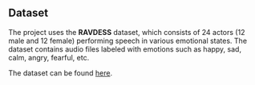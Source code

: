 ## Dataset
The project uses the **RAVDESS** dataset, which consists of 24 actors (12 male and 12 female) performing speech in various emotional states. The dataset contains audio files labeled with emotions such as happy, sad, calm, angry, fearful, etc.

The dataset can be found [here](https://www.kaggle.com/datasets/uw-madison/ravdess-emotional-speech-audio).
